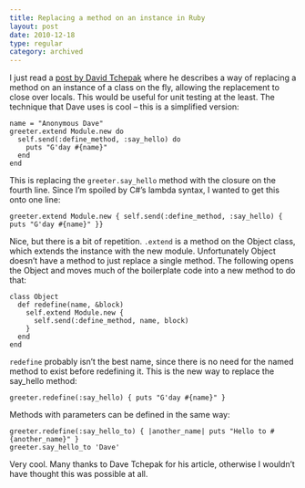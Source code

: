 ```yaml
---
title: Replacing a method on an instance in Ruby
layout: post
date: 2010-12-18
type: regular
category: archived
---
```


I just read a [post by David Tchepak](https://www.davesquared.net/2010/12/revisting-replacing-ruby-instance.html) where he describes a way of replacing a method on an instance of a class on the fly, allowing the replacement to close over locals. This would be useful for unit testing at the least. The technique that Dave uses is cool – this is a simplified version:

	name = "Anonymous Dave"
	greeter.extend Module.new do
	  self.send(:define_method, :say_hello) do
	    puts "G'day #{name}"
	  end
	end

This is replacing the `greeter.say_hello` method with the closure on the fourth line. Since I’m spoiled by C#’s lambda syntax, I wanted to get this onto one line:

	greeter.extend Module.new { self.send(:define_method, :say_hello) { puts "G'day #{name}" }}

Nice, but there is a bit of repetition. `.extend` is a method on the Object class, which extends the instance with the new module. Unfortunately Object doesn’t have a method to just replace a single method. The following opens the Object and moves much of the boilerplate code into a new method to do that:

	class Object
	  def redefine(name, &block)
	    self.extend Module.new {
	      self.send(:define_method, name, block)
	    }
	  end
	end

`redefine` probably isn’t the best name, since there is no need for the named method to exist before redefining it. This is the new way to replace the say_hello method:

	greeter.redefine(:say_hello) { puts "G'day #{name}" }

Methods with parameters can be defined in the same way:

	greeter.redefine(:say_hello_to) { |another_name| puts "Hello to #{another_name}" }
	greeter.say_hello_to 'Dave'

Very cool. Many thanks to Dave Tchepak for his article, otherwise I wouldn’t have thought this was possible at all.
